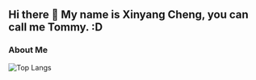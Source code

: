 ## Hi there 👋 My name is Xinyang Cheng, you can call me Tommy. :D

### About Me
![Top Langs](https://github-readme-stats.vercel.app/api/top-langs/?username=anuraghazra&hide_progress=true)


<!--
**TommyCheng023/TommyCheng023** is a ✨ _special_ ✨ repository because its `README.md` (this file) appears on your GitHub profile.

Here are some ideas to get you started:

- 🔭 I’m currently working on ...
- 🌱 I’m currently learning ...
- 👯 I’m looking to collaborate on ...
- 🤔 I’m looking for help with ...
- 💬 Ask me about ...
- 📫 How to reach me: ...
- 😄 Pronouns: ...
- ⚡ Fun fact: ...
-->
